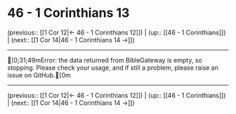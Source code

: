 # 46 - 1 Corinthians 13

(previous:: [[1 Cor 12|← 46 - 1 Corinthians 12]]) | (up:: [[46 - 1 Corinthians]]) | (next:: [[1 Cor 14|46 - 1 Corinthians 14 →]])

***
[0;31;49mError: the data returned from BibleGateway is empty, so stopping. Please check your usage, and if still a problem, please raise an issue on GitHub.[0m

***

(previous:: [[1 Cor 12|← 46 - 1 Corinthians 12]]) | (up:: [[46 - 1 Corinthians]]) | (next:: [[1 Cor 14|46 - 1 Corinthians 14 →]])
